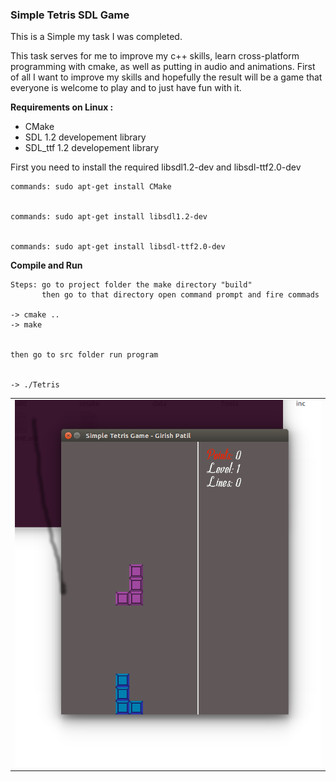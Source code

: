 
 <b><h3>Simple Tetris SDL Game </h3> </b>

This is a Simple my task I was completed.

This task serves for me to improve my c++ skills, learn cross-platform programming with cmake, 
as well as putting in audio and animations. First of all I want to improve my skills and hopefully the result will be a game that everyone is welcome to play and to just have fun with it.

<b> Requirements on Linux : </b>

* CMake
* SDL 1.2 developement library
* SDL_ttf 1.2 developement library

First you need to install the required libsdl1.2-dev and libsdl-ttf2.0-dev 


	commands: sudo apt-get install CMake


	commands: sudo apt-get install libsdl1.2-dev


	commands: sudo apt-get install libsdl-ttf2.0-dev


<b> Compile and Run </b>


	Steps: go to project folder the make directory "build"
	       then go to that directory open command prompt and fire commads
	
	-> cmake ..
	-> make 

	
	then go to src folder run program


	-> ./Tetris	
	
<table>
<tr>
<td><img src="./Screenshot.png"/></td>
</tr>
</table>

